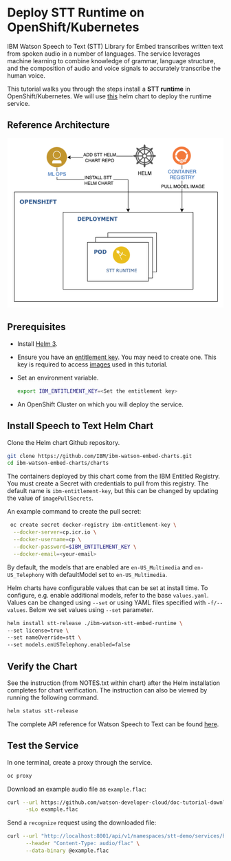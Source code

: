 # Deploy STT Runtime on OpenShift/Kubernetes

IBM Watson Speech to Text (STT) Library for Embed transcribes written text from spoken audio in a number of languages. The service leverages machine learning to combine knowledge of grammar, language structure, and the composition of audio and voice signals to accurately transcribe the human voice.

This tutorial walks you through the steps install a **STT runtime** in OpenShift/Kubernetes. We will use [this](https://github.com/IBM/ibm-watson-embed-charts/tree/main/charts/ibm-watson-stt-embed-runtime) helm chart to deploy the runtime service.

## Reference Architecture

![Diagram](stt-runtime.png)

## Prerequisites

- Install [Helm 3](https://helm.sh/docs/intro/install/).
- Ensure you have an [entitlement key](https://myibm.ibm.com/products-services/containerlibrary). You may need to create one. This key is required to access [images](https://www.ibm.com/docs/en/watson-libraries?topic=i-accessing-files) used in this tutorial.
- Set an environment variable.

  ```sh
  export IBM_ENTITLEMENT_KEY=<Set the entitlement key>
  ```
- An OpenShift Cluster on which you will deploy the service.

## Install Speech to Text Helm Chart

Clone the Helm chart Github repository.

```sh
git clone https://github.com/IBM/ibm-watson-embed-charts.git
cd ibm-watson-embed-charts/charts
```

The containers deployed by this chart come from the IBM Entitled Registry. You must create a Secret with credentials to pull from this registry. The default name is `ibm-entitlement-key`, but this can be changed by updating the value of `imagePullSecrets`.

An example command to create the pull secret:

```sh
 oc create secret docker-registry ibm-entitlement-key \
  --docker-server=cp.icr.io \
  --docker-username=cp \
  --docker-password=$IBM_ENTITLEMENT_KEY \
  --docker-email=<your-email>
```

By default, the models that are enabled are `en-US_Multimedia` and `en-US_Telephony` with defaultModel set to `en-US_Multimedia`.

Helm charts have configurable values that can be set at install time. To configure, e.g. enable additional models, refer to the base `values.yaml`. Values can be changed using `--set` or using YAML files specified with `-f/--values`. Below we set values using `--set` parameter.

```sh
helm install stt-release ./ibm-watson-stt-embed-runtime \
--set license=true \
--set nameOverride=stt \
--set models.enUSTelephony.enabled=false
```

## Verify the Chart

See the instruction (from NOTES.txt within chart) after the Helm installation completes for chart verification. The instruction can also be viewed by running the following command.

```sh
helm status stt-release
```

The complete API reference for Watson Speech to Text can be found [here](https://cloud.ibm.com/apidocs/speech-to-text).

## Test the Service

In one terminal, create a proxy through the service.

```sh
oc proxy
```

Download an example audio file as `example.flac`:

```sh
curl --url https://github.com/watson-developer-cloud/doc-tutorial-downloads/raw/master/speech-to-text/0001.flac \
      -sLo example.flac
```

Send a `recognize` request using the downloaded file:

```sh
curl --url "http://localhost:8001/api/v1/namespaces/stt-demo/services/https:stt-release-runtime:https/proxy/speech-to-text/api/v1/recognize?model=en-US_Multimedia" \
      --header "Content-Type: audio/flac" \
      --data-binary @example.flac
```
